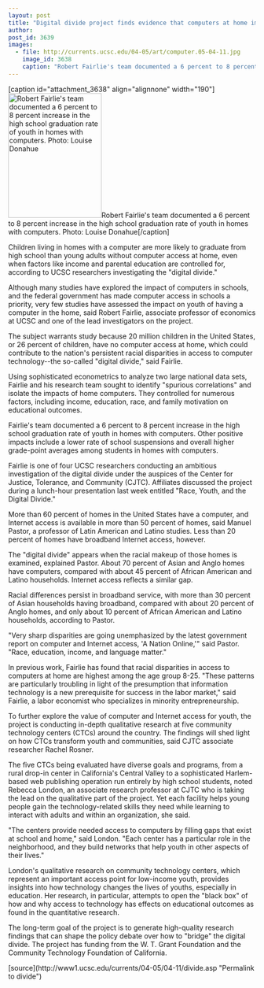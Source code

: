 ```yaml
---
layout: post
title: "Digital divide project finds evidence that computers at home improve high school graduation rates"
author:  
post_id: 3639
images:
  - file: http://currents.ucsc.edu/04-05/art/computer.05-04-11.jpg
    image_id: 3638
    caption: "Robert Fairlie's team documented a 6 percent to 8 percent increase in the high school graduation rate of youth in homes with computers. Photo: Louise Donahue"
---
```


[caption id="attachment_3638" align="alignnone" width="190"]<a href="http://localhost/mysite/wp-content/uploads/2005/04/computer.05-04-11.jpg"><img class="size-full wp-image-3638" src="http://localhost/mysite/wp-content/uploads/2005/04/computer.05-04-11.jpg" alt="Robert Fairlie's team documented a 6 percent to 8 percent increase in the high school graduation rate of youth in homes with computers. Photo: Louise Donahue" width="190" height="253" /></a>Robert Fairlie's team documented a 6 percent to 8 percent increase in the high school graduation rate of youth in homes with computers. Photo: Louise Donahue[/caption]
<a name="content" id="content"></a>
<p>
  Children living in homes with a computer are more likely to graduate from high school than young adults without computer access at home, even when factors like income and parental education are controlled for, according to UCSC researchers investigating the "digital divide."
</p>
<p>
  Although many studies have explored the impact of computers in schools, and the federal government has made computer access in schools a priority, very few studies have assessed the impact on youth of having a computer in the home, said Robert Fairlie, associate professor of economics at UCSC and one of the lead investigators on the project.
</p>
<p>
  The subject warrants study because 20 million children in the United States, or 26 percent of children, have no computer access at home, which could contribute to the nation's persistent racial disparities in access to computer technology--the so-called "digital divide," said Fairlie.
</p>
<p>
  Using sophisticated econometrics to analyze two large national data sets, Fairlie and his research team sought to identify "spurious correlations" and isolate the impacts of home computers. They controlled for numerous factors, including income, education, race, and family motivation on educational outcomes.
</p>
<p>
  Fairlie's team documented a 6 percent to 8 percent increase in the high school graduation rate of youth in homes with computers. Other positive impacts include a lower rate of school suspensions and overall higher grade-point averages among students in homes with computers.
</p>
<p>
  Fairlie is one of four UCSC researchers conducting an ambitious investigation of the digital divide under the auspices of the Center for Justice, Tolerance, and Community (CJTC). Affiliates discussed the project during a lunch-hour presentation last week entitled "Race, Youth, and the Digital Divide."
</p>
<p>
  More than 60 percent of homes in the United States have a computer, and Internet access is available in more than 50 percent of homes, said Manuel Pastor, a professor of Latin American and Latino studies. Less than 20 percent of homes have broadband Internet access, however.
</p>
<p>
  The "digital divide" appears when the racial makeup of those homes is examined, explained Pastor. About 70 percent of Asian and Anglo homes have computers, compared with about 45 percent of African American and Latino households. Internet access reflects a similar gap.
</p>
<p>
  Racial differences persist in broadband service, with more than 30 percent of Asian households having broadband, compared with about 20 percent of Anglo homes, and only about 10 percent of African American and Latino households, according to Pastor.
</p>
<p>
  "Very sharp disparities are going unemphasized by the latest government report on computer and Internet access, 'A Nation Online,'" said Pastor. "Race, education, income, and language matter."
</p>
<p>
  In previous work, Fairlie has found that racial disparities in access to computers at home are highest among the age group 8-25. "These patterns are particularly troubling in light of the presumption that information technology is a new prerequisite for success in the labor market," said Fairlie, a labor economist who specializes in minority entrepreneurship.
</p>
<p>
  To further explore the value of computer and Internet access for youth, the project is conducting in-depth qualitative research at five community technology centers (CTCs) around the country. The findings will shed light on how CTCs transform youth and communities, said CJTC associate researcher Rachel Rosner.
</p>
<p>
  The five CTCs being evaluated have diverse goals and programs, from a rural drop-in center in California's Central Valley to a sophisticated Harlem-based web publishing operation run entirely by high school students, noted Rebecca London, an associate research professor at CJTC who is taking the lead on the qualitative part of the project. Yet each facility helps young people gain the technology-related skills they need while learning to interact with adults and within an organization, she said.
</p>
<p>
  "The centers provide needed access to computers by filling gaps that exist at school and home," said London. "Each center has a particular role in the neighborhood, and they build networks that help youth in other aspects of their lives."
</p>
<p>
  London's qualitative research on community technology centers, which represent an important access point for low-income youth, provides insights into how technology changes the lives of youths, especially in education. Her research, in particular, attempts to open the "black box" of how and why access to technology has effects on educational outcomes as found in the quantitative research.
</p>
<p>
  The long-term goal of the project is to generate high-quality research findings that can shape the policy debate over how to "bridge" the digital divide. The project has funding from the W. T. Grant Foundation and the Community Technology Foundation of California.<br>
</p>
[source](http://www1.ucsc.edu/currents/04-05/04-11/divide.asp "Permalink to divide")
